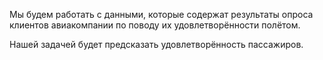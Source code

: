 Мы будем работать c данными, которые содержат результаты опроса клиентов авиакомпании по поводу их удовлетворённости полётом.

Нашей задачей будет предсказать удовлетворённость пассажиров.

